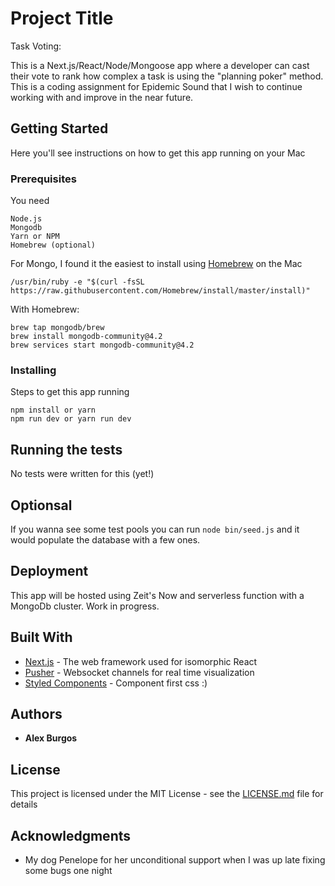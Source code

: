 # Project Title

Task Voting:

This is a Next.js/React/Node/Mongoose app where a developer can cast their vote to rank how complex a task is using the "planning poker" method. This is a coding assignment for Epidemic Sound that I wish to continue working with and improve in the near future.

## Getting Started
Here you'll see instructions on how to get this app running on your Mac

### Prerequisites

You need

```
Node.js
Mongodb
Yarn or NPM
Homebrew (optional)
```

For Mongo, I found it the easiest to install using [Homebrew](https://brew.sh/) on the Mac
```
/usr/bin/ruby -e "$(curl -fsSL https://raw.githubusercontent.com/Homebrew/install/master/install)"
```

With Homebrew: 
```
brew tap mongodb/brew
brew install mongodb-community@4.2
brew services start mongodb-community@4.2
```

### Installing

Steps to get this app running

```
npm install or yarn
npm run dev or yarn run dev
```

## Running the tests

No tests were written for this (yet!)


## Optionsal
If you wanna see some test pools you can run `node bin/seed.js` and it would populate the database with a few ones.


## Deployment

This app will be hosted using Zeit's Now and serverless function with a MongoDb cluster. Work in progress.

## Built With

* [Next.js](http://nextjs.org) - The web framework used for isomorphic React
* [Pusher](https://pusher.com//) - Websocket channels for real time visualization
* [Styled Components](https://styled-components.com) - Component first css :) 

## Authors

* **Alex Burgos** 

## License

This project is licensed under the MIT License - see the [LICENSE.md](LICENSE.md) file for details

## Acknowledgments

* My dog Penelope for her unconditional support when I was up late fixing some bugs one night
